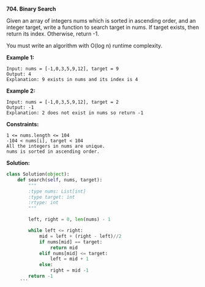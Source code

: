 **704. Binary Search**

Given an array of integers nums which is sorted in ascending order, and an integer target, write a function to search target in nums. If target exists, then return its index. Otherwise, return -1.

You must write an algorithm with O(log n) runtime complexity.

 

**Example 1:**
```
Input: nums = [-1,0,3,5,9,12], target = 9
Output: 4
Explanation: 9 exists in nums and its index is 4
```
**Example 2:**
```
Input: nums = [-1,0,3,5,9,12], target = 2
Output: -1
Explanation: 2 does not exist in nums so return -1
```

**Constraints:**
```
1 <= nums.length <= 104
-104 < nums[i], target < 104
All the integers in nums are unique.
nums is sorted in ascending order.
```

**Solution:**
```python
class Solution(object):
    def search(self, nums, target):
        """
        :type nums: List[int]
        :type target: int
        :rtype: int
        """

        left, right = 0, len(nums) - 1

        while left <= right:
            mid = left + (right - left)//2
            if nums[mid] == target:
                return mid
            elif nums[mid] <= target:
                left = mid + 1
            else:
                right = mid -1
        return -1
     ```

